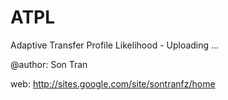 # ATPL

Adaptive Transfer Profile Likelihood - Uploading ...

@author: Son Tran

web: http://sites.google.com/site/sontranfz/home
